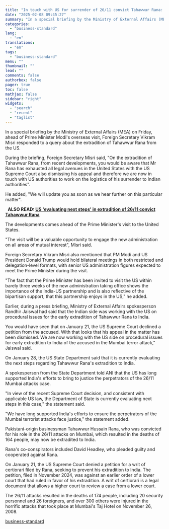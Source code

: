 ```yaml
---
title: "In touch with US for surrender of 26/11 convict Tahawwur Rana: Vikram Misri"
date: "2025-02-08 09:45:27"
summary: "In a special briefing by the Ministry of External Affairs (MEA) on Friday, ahead of Prime Minister Modi's overseas visit, Foreign Secretary Vikram Misri responded to a query about the extradition of Tahawwur Rana from the US. During the briefing, Foreign Secretary Misri said, \"On the extradition of Tahawwur Rana,..."
categories:
  - "business-standard"
lang:
  - "en"
translations:
  - "en"
tags:
  - "business-standard"
menu: ""
thumbnail: ""
lead: ""
comments: false
authorbox: false
pager: true
toc: false
mathjax: false
sidebar: "right"
widgets:
  - "search"
  - "recent"
  - "taglist"
---
```


In a special briefing by the Ministry of External Affairs (MEA) on Friday, ahead of Prime Minister Modi's overseas visit, Foreign Secretary Vikram Misri responded to a query about the extradition of Tahawwur Rana from the US.

During the briefing, Foreign Secretary Misri said, "On the extradition of Tahawwur Rana, from recent developments, you would be aware that Mr Rana has exhausted all legal avenues in the United States with the US Supreme Court also dismissing his appeal and therefore we are now in touch with US authorities to work on the logistics of his surrender to Indian authorities".

He added, "We will update you as soon as we hear further on this particular matter". 

 
**ALSO READ: [US 'evaluating next steps' in extradition of 26/11 convict Tahawwur Rana](/external-affairs-defence-security/news/us-evaluating-next-steps-in-extradition-of-26-11-convict-tahawwur-rana-125012800056_1.html)**

The developments comes ahead of the Prime Minister's visit to the United States.

"The visit will be a valuable opportunity to engage the new administration on all areas of mutual interest", Misri said.

Foreign Secretary Vikram Misri also mentioned that PM Modi and US President Donald Trump would hold bilateral meetings in both restricted and delegation-level formats, with senior US administration figures expected to meet the Prime Minister during the visit.

"The fact that the Prime Minister has been invited to visit the US within barely three weeks of the new administration taking office shows the importance of the India-US partnership and is also reflective of the bipartisan support, that this partnership enjoys in the US," he added.

Earlier, during a press briefing, Ministry of External Affairs spokesperson Randhir Jaiswal had said that the Indian side was working with the US on procedural issues for the early extradition of Tahawwur Rana to India.

You would have seen that on January 21, the US Supreme Court declined a petition from the accused. With that looks that his appeal in the matter has been dismissed. We are now working with the US side on procedural issues for early extradition to India of the accused in the Mumbai terror attack," Jaiswal said.

On January 28, the US State Department said that it is currently evaluating the next steps regarding Tahawwur Rana's extradition to India.

A spokesperson from the State Department told ANI that the US has long supported India's efforts to bring to justice the perpetrators of the 26/11 Mumbai attacks case.

"In view of the recent Supreme Court decision, and consistent with applicable US law, the Department of State is currently evaluating next steps in this case," the statement said.

"We have long supported India's efforts to ensure the perpetrators of the Mumbai terrorist attacks face justice," the statement added.

Pakistani-origin businessman Tahawwur Hussain Rana, who was convicted for his role in the 26/11 attacks on Mumbai, which resulted in the deaths of 164 people, may now be extradited to India.

Rana's co-conspirators included David Headley, who pleaded guilty and cooperated against Rana.

On January 21, the US Supreme Court denied a petition for a writ of certiorari filed by Rana, seeking to prevent his extradition to India. The petition, filed in November 2024, was against an earlier order of a lower court that had ruled in favor of his extradition. A writ of certiorari is a legal document that allows a higher court to review a case from a lower court.

The 26/11 attacks resulted in the deaths of 174 people, including 20 security personnel and 26 foreigners, and over 300 others were injured in the horrific attacks that took place at Mumbai's Taj Hotel on November 26, 2008.

[business-standard](https://www.business-standard.com/external-affairs-defence-security/news/in-touch-with-us-for-surrender-of-26-11-convict-tahawwur-rana-vikram-misri-125020800043_1.html)
